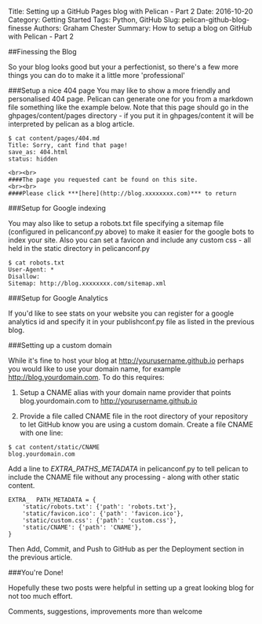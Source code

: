 Title: Setting up a GitHub Pages blog with Pelican - Part 2 
Date: 2016-10-20
Category: Getting Started
Tags: Python, GitHub
Slug: pelican-github-blog-finesse
Authors: Graham Chester 
Summary: How to setup a blog on GitHub with Pelican - Part 2

##Finessing the Blog 

So your blog looks good but your a perfectionist, so there's a few more things you can do to make it  a little more 'professional'


###Setup a nice 404 page 
You may like to show a more friendly and personalised 404 page. Pelican can generate one for you from a markdown file something like the example below. Note that this page should go in the ghpages/content/pages directory - if you put it in ghpages/content it will be interpreted by pelican as a blog article.
```
$ cat content/pages/404.md
Title: Sorry, cant find that page!
save_as: 404.html
status: hidden

<br><br>
####The page you requested cant be found on this site.
<br><br>
####Please click ***[here](http://blog.xxxxxxxx.com)*** to return
```

###Setup for Google indexing

You may also like to setup a robots.txt file specifying a sitemap file (configured in pelicanconf.py above) to make it easier for the google bots to index your site. Also you can set a favicon and include any custom css - all held in the static directory in pelicanconf.py

```
$ cat robots.txt
User-Agent: *
Disallow:
Sitemap: http://blog.xxxxxxxx.com/sitemap.xml
```

###Setup for Google Analytics

If you'd like to see stats on your website you can register for a google analytics id and specify it in your publishconf.py file as listed in the previous blog.

###Setting up a custom domain

While it's fine to host your blog at http://yourusername.github.io perhaps you would like to use your domain name, for example http://blog.yourdomain.com. To do this requires:

1) Setup a CNAME alias with your domain name provider that points blog.yourdomain.com to http://yourusername.github.io

2) Provide a file called CNAME file in the root directory of your repository to let GitHub know you are using a custom domain. Create a file CNAME with one line:

```
$ cat content/static/CNAME
blog.yourdomain.com
```

Add a line to *EXTRA_PATHS_METADATA* in pelicanconf.py to tell pelican to include the CNAME file without any processing - along with other static content.

```
EXTRA_  PATH_METADATA = {
    'static/robots.txt': {'path': 'robots.txt'},
    'static/favicon.ico': {'path': 'favicon.ico'},
    'static/custom.css': {'path': 'custom.css'},
    'static/CNAME': {'path': 'CNAME'},
}
```

Then Add, Commit, and Push to GitHub as per the Deployment section in the previous article.

###You're Done!

Hopefully these two posts were helpful in setting up a great looking blog for not too much effort. 

Comments, suggestions, improvements more than welcome


